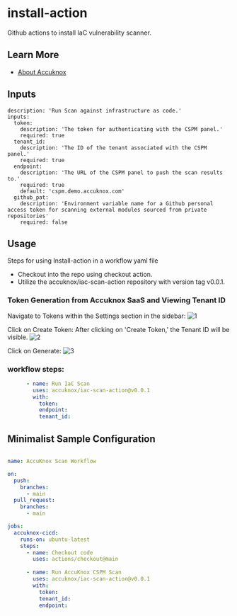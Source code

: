 # install-action

Github actions to install IaC vulnerability scanner.

## Learn More

- [About Accuknox](https://www.accuknox.com/)

## Inputs

```yamldsfan'
description: 'Run Scan against infrastructure as code.'
inputs:
  token:
    description: 'The token for authenticating with the CSPM panel.'
    required: true
  tenant_id:
    description: 'The ID of the tenant associated with the CSPM panel.'
    required: true
  endpoint:
    description: 'The URL of the CSPM panel to push the scan results to.'
    required: true
    default: 'cspm.demo.accuknox.com'
  github_pat:
    description: 'Environment variable name for a Github personal access token for scanning external modules sourced from private repositories'
    required: false
```

## Usage

Steps for using Install-action in a workflow yaml file 
- Checkout into the repo using checkout action.
- Utilize the accuknox/iac-scan-action repository with version tag v0.0.1.

### Token Generation from Accuknox SaaS and Viewing Tenant ID

Navigate to Tokens within the Settings section in the sidebar:
![1](https://github.com/udit-uniyal/container-scan-action/assets/115368361/8f4e188b-d9f3-4404-83af-134d5dc1417a)

Click on Create Token: 
After clicking on 'Create Token,' the Tenant ID will be visible.
![2](https://github.com/udit-uniyal/container-scan-action/assets/115368361/296bc611-acb8-4918-9d6b-3a8ec7733377)

Click on Generate:
![3](https://github.com/udit-uniyal/container-scan-action/assets/115368361/16032af0-bcac-4787-8f2a-a3fa0edc6ec6)


### workflow steps:

```yaml
      - name: Run IaC Scan
        uses: accuknox/iac-scan-action@v0.0.1
        with:      
          token: 
          endpoint: 
          tenant_id: 
```


## Minimalist Sample Configuration 

```yaml

name: AccuKnox Scan Workflow

on:
  push:
    branches:
      - main
  pull_request:
    branches:
      - main

jobs:
  accuknox-cicd:
    runs-on: ubuntu-latest
    steps:
      - name: Checkout code
        uses: actions/checkout@main  
     
      - name: Run AccuKnox CSPM Scan
        uses: accuknox/iac-scan-action@v0.0.1
        with:
          token: 
          tenant_id:
          endpoint:
```
